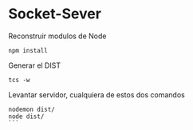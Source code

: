 

# Socket-Sever

Reconstruir modulos de Node
````
npm install
````

Generar el DIST
````
tcs -w
````

Levantar servidor, cualquiera de estos dos comandos
````
nodemon dist/
node dist/
```